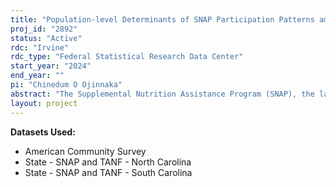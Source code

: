 ```yaml
---
title: "Population-level Determinants of SNAP Participation Patterns among Residents of North and South Carolina"
proj_id: "2892"
status: "Active"
rdc: "Irvine"
rdc_type: "Federal Statistical Research Data Center"
start_year: "2024"
end_year: ""
pi: "Chinedum O Ojinnaka"
abstract: "The Supplemental Nutrition Assistance Program (SNAP), the largest safety-net program that targets food insecurity in the United States, reduces food insecurity and poverty and improves health outcomes among participants. The importance of SNAP is highlighted by the Families First Coronavirus Response Act (FFCRA) which was enacted at the onset of the COVID-19. This project uses the 2014-2021 North Carolina and South Carolina data to analyze the relationship between stable SNAP participation and population-level factors (food deserts, rural/urban residence, residential segregation). We will determine: 1) trends in SNAP participation patterns (2014-2021); 2) the relationship between population-level factors and measures of stable SNAP participation before the COVID-19 pandemic; 3) the association between population-level factors and stable SNAP participation during the pandemic. For each aim, we will also determine any difference between White and Black clients. Stable SNAP participation will be measured over a 12-month period and will include: 1) number of months on SNAP; 2) churning-exit and re-entry into SNAP within four months (yes, no) and 3) participation pattern (continuous vs discontinued/intermittent)."
layout: project
---
```


**Datasets Used:**

  - American Community Survey 
  - State - SNAP and TANF - North Carolina 
  - State - SNAP and TANF - South Carolina 

